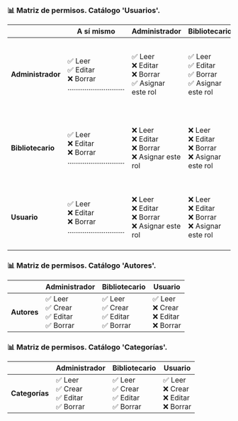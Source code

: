 ### 📊 Matriz de permisos. Catálogo 'Usuarios'.

|                | **A sí mismo**                                                     | **Administrador**                                      | **Bibliotecario**                                       | **Usuario**                                            |
|----------------|--------------------------------------------------------------------|--------------------------------------------------------|---------------------------------------------------------|--------------------------------------------------------|
| **Administrador** | ✅ Leer<br> ✅ Editar<br> ❌ Borrar<br> .............................. | ✅ Leer<br> ❌ Editar<br> ❌ Borrar<br> ✅ Asignar este rol | ✅ Leer<br> ✅ Editar<br> ✅ Borrar<br> ✅ Asignar este rol | ✅ Leer<br> ✅ Editar<br> ✅ Borrar<br> ✅ Asignar este rol |
| **Bibliotecario** | ✅ Leer<br> ❌ Editar<br> ❌ Borrar<br> .............................. | ❌ Leer<br> ❌ Editar<br> ❌ Borrar<br> ❌ Asignar este rol | ❌ Leer<br> ❌ Editar<br> ❌ Borrar<br> ❌ Asignar este rol | ✅ Leer<br> ✅ Editar<br> ✅ Borrar<br> ✅ Asignar este rol |
| **Usuario**       | ✅ Leer<br> ❌ Editar<br> ❌ Borrar<br> .............................. | ❌ Leer<br> ❌ Editar<br> ❌ Borrar<br> ❌ Asignar este rol | ❌ Leer<br> ❌ Editar<br> ❌ Borrar<br> ❌ Asignar este rol | ❌ Leer<br> ❌ Editar<br> ❌ Borrar<br> ❌ Asignar este rol |


### 📊 Matriz de permisos. Catálogo 'Autores'.

|                   | **Administrador**                            | **Bibliotecario**                                | **Usuario**                                      |
|-------------------|----------------------------------------------|--------------------------------------------------|--------------------------------------------------|
| **Autores**       | ✅ Leer<br> ✅ Crear<br> ✅ Editar<br> ✅ Borrar<br> | ✅ Leer<br> ✅ Crear<br> ✅ Editar<br> ✅ Borrar<br> | ✅ Leer<br> ❌ Crear<br> ❌ Editar<br> ❌ Borrar<br> |

### 📊 Matriz de permisos. Catálogo 'Categorías'.

|                | **Administrador**                            | **Bibliotecario**                                | **Usuario**                                      |
|----------------|----------------------------------------------|--------------------------------------------------|--------------------------------------------------|
| **Categorías** | ✅ Leer<br> ✅ Crear<br> ✅ Editar<br> ✅ Borrar<br> | ✅ Leer<br> ✅ Crear<br> ✅ Editar<br> ✅ Borrar<br> | ✅ Leer<br> ❌ Crear<br> ❌ Editar<br> ❌ Borrar<br> |
